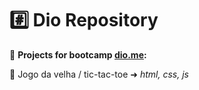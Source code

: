 # #️⃣ Dio Repository

💬 **Projects for bootcamp [dio.me](https://www.dio.me/):**

🔸 Jogo da velha / tic-tac-toe ➜ *html, css, js*

